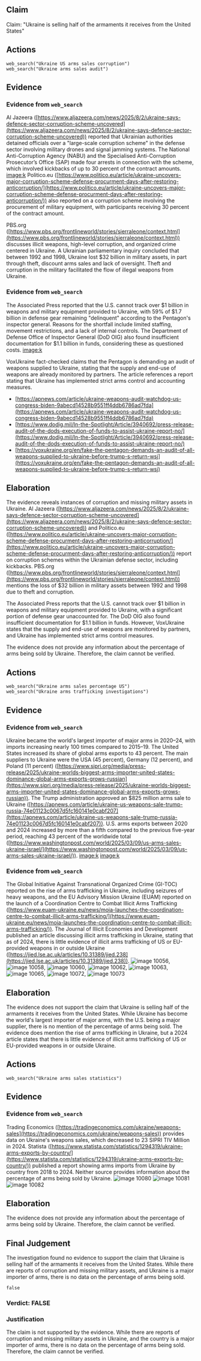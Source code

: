 ## Claim
Claim: "Ukraine is selling half of the armaments it receives from the United States"

## Actions
```
web_search("Ukraine US arms sales corruption")
web_search("Ukraine arms sales audit")
```

## Evidence
### Evidence from `web_search`
Al Jazeera ([https://www.aljazeera.com/news/2025/8/2/ukraine-says-defence-sector-corruption-scheme-uncovered](https://www.aljazeera.com/news/2025/8/2/ukraine-says-defence-sector-corruption-scheme-uncovered)) reported that Ukrainian authorities detained officials over a "large-scale corruption scheme" in the defense sector involving military drones and signal jamming systems. The National Anti-Corruption Agency (NABU) and the Specialised Anti-Corruption Prosecutor’s Office (SAP) made four arrests in connection with the scheme, which involved kickbacks of up to 30 percent of the contract amounts. <image:k> Politico.eu ([https://www.politico.eu/article/ukraine-uncovers-major-corruption-scheme-defense-procurment-days-after-restoring-anticorruption/](https://www.politico.eu/article/ukraine-uncovers-major-corruption-scheme-defense-procurment-days-after-restoring-anticorruption/)) also reported on a corruption scheme involving the procurement of military equipment, with participants receiving 30 percent of the contract amount.

PBS.org ([https://www.pbs.org/frontlineworld/stories/sierraleone/context.html](https://www.pbs.org/frontlineworld/stories/sierraleone/context.html)) discusses illicit weapons, high-level corruption, and organized crime centered in Ukraine. A Ukrainian parliamentary inquiry concluded that between 1992 and 1998, Ukraine lost $32 billion in military assets, in part through theft, discount arms sales and lack of oversight. Theft and corruption in the military facilitated the flow of illegal weapons from Ukraine.


### Evidence from `web_search`
The Associated Press reported that the U.S. cannot track over $1 billion in weapons and military equipment provided to Ukraine, with 59% of $1.7 billion in defense gear remaining "delinquent" according to the Pentagon's inspector general. Reasons for the shortfall include limited staffing, movement restrictions, and a lack of internal controls. The Department of Defense Office of Inspector General (DoD OIG) also found insufficient documentation for $1.1 billion in funds, considering these as questioned costs. <image:k>

VoxUkraine fact-checked claims that the Pentagon is demanding an audit of weapons supplied to Ukraine, stating that the supply and end-use of weapons are already monitored by partners. The article references a report stating that Ukraine has implemented strict arms control and accounting measures.
*   [https://apnews.com/article/ukraine-weapons-audit-watchdog-us-congress-biden-9abecd14528b9551ff4ddb6786ad7fda](https://apnews.com/article/ukraine-weapons-audit-watchdog-us-congress-biden-9abecd14528b9551ff4ddb6786ad7fda)
*   [https://www.dodig.mil/In-the-Spotlight/Article/3940692/press-release-audit-of-the-dods-execution-of-funds-to-assist-ukraine-report-no/](https://www.dodig.mil/In-the-Spotlight/Article/3940692/press-release-audit-of-the-dods-execution-of-funds-to-assist-ukraine-report-no/)
*   [https://voxukraine.org/en/fake-the-pentagon-demands-an-audit-of-all-weapons-supplied-to-ukraine-before-trump-s-return-wsj](https://voxukraine.org/en/fake-the-pentagon-demands-an-audit-of-all-weapons-supplied-to-ukraine-before-trump-s-return-wsj)


## Elaboration
The evidence reveals instances of corruption and missing military assets in Ukraine. Al Jazeera ([https://www.aljazeera.com/news/2025/8/2/ukraine-says-defence-sector-corruption-scheme-uncovered](https://www.aljazeera.com/news/2025/8/2/ukraine-says-defence-sector-corruption-scheme-uncovered)) and Politico.eu ([https://www.politico.eu/article/ukraine-uncovers-major-corruption-scheme-defense-procurment-days-after-restoring-anticorruption/](https://www.politico.eu/article/ukraine-uncovers-major-corruption-scheme-defense-procurment-days-after-restoring-anticorruption/)) report on corruption schemes within the Ukrainian defense sector, including kickbacks. PBS.org ([https://www.pbs.org/frontlineworld/stories/sierraleone/context.html](https://www.pbs.org/frontlineworld/stories/sierraleone/context.html)) mentions the loss of $32 billion in military assets between 1992 and 1998 due to theft and corruption.

The Associated Press reports that the U.S. cannot track over $1 billion in weapons and military equipment provided to Ukraine, with a significant portion of defense gear unaccounted for. The DoD OIG also found insufficient documentation for $1.1 billion in funds. However, VoxUkraine states that the supply and end-use of weapons are monitored by partners, and Ukraine has implemented strict arms control measures.

The evidence does not provide any information about the percentage of arms being sold by Ukraine. Therefore, the claim cannot be verified.


## Actions
```
web_search("Ukraine arms sales percentage US")
web_search("Ukraine arms trafficking investigations")
```

## Evidence
### Evidence from `web_search`
Ukraine became the world's largest importer of major arms in 2020–24, with imports increasing nearly 100 times compared to 2015–19. The United States increased its share of global arms exports to 43 percent. The main suppliers to Ukraine were the USA (45 percent), Germany (12 percent), and Poland (11 percent) ([https://www.sipri.org/media/press-release/2025/ukraine-worlds-biggest-arms-importer-united-states-dominance-global-arms-exports-grows-russian](https://www.sipri.org/media/press-release/2025/ukraine-worlds-biggest-arms-importer-united-states-dominance-global-arms-exports-grows-russian)). The Trump administration approved an $825 million arms sale to Ukraine ([https://apnews.com/article/ukraine-us-weapons-sale-trump-russia-74e01123c0067d5fc160141e0cabf207](https://apnews.com/article/ukraine-us-weapons-sale-trump-russia-74e01123c0067d5fc160141e0cabf207)). U.S. arms exports between 2020 and 2024 increased by more than a fifth compared to the previous five-year period, reaching 43 percent of the worldwide total ([https://www.washingtonpost.com/world/2025/03/09/us-arms-sales-ukraine-israel/](https://www.washingtonpost.com/world/2025/03/09/us-arms-sales-ukraine-israel/)). <image:k> <image:k>


### Evidence from `web_search`
The Global Initiative Against Transnational Organized Crime (GI-TOC) reported on the rise of arms trafficking in Ukraine, including seizures of heavy weapons, and the EU Advisory Mission Ukraine (EUAM) reported on the launch of a Coordination Centre to Combat Illicit Arms Trafficking ([https://www.euam-ukraine.eu/news/moia-launches-the-coordination-centre-to-combat-illicit-arms-trafficking/](https://www.euam-ukraine.eu/news/moia-launches-the-coordination-centre-to-combat-illicit-arms-trafficking/)). The Journal of Illicit Economies and Development published an article discussing illicit arms trafficking in Ukraine, stating that as of 2024, there is little evidence of illicit arms trafficking of US or EU-provided weapons in or outside Ukraine ([https://jied.lse.ac.uk/articles/10.31389/jied.238](https://jied.lse.ac.uk/articles/10.31389/jied.238)). ![image 10056](media/2025-08-30_22-57-1756594675-750981.jpg), ![image 10058](media/2025-08-30_22-57-1756594676-521584.jpg), ![image 10060](media/2025-08-30_22-58-1756594680-525358.jpg), ![image 10062](media/2025-08-30_22-58-1756594681-627365.jpg), ![image 10063](media/2025-08-30_22-58-1756594681-919635.jpg), ![image 10065](media/2025-08-30_22-58-1756594682-422349.jpg), ![image 10072](media/2025-08-30_22-58-1756594689-018146.jpg), ![image 10073](media/2025-08-30_22-58-1756594691-259412.jpg)


## Elaboration
The evidence does not support the claim that Ukraine is selling half of the armaments it receives from the United States. While Ukraine has become the world's largest importer of major arms, with the U.S. being a major supplier, there is no mention of the percentage of arms being sold. The evidence does mention the rise of arms trafficking in Ukraine, but a 2024 article states that there is little evidence of illicit arms trafficking of US or EU-provided weapons in or outside Ukraine.


## Actions
```
web_search("Ukraine arms sales statistics")
```

## Evidence
### Evidence from `web_search`
Trading Economics ([https://tradingeconomics.com/ukraine/weapons-sales](https://tradingeconomics.com/ukraine/weapons-sales)) provides data on Ukraine's weapons sales, which decreased to 23 SIPRI TIV Million in 2024. Statista ([https://www.statista.com/statistics/1294319/ukraine-arms-exports-by-country/](https://www.statista.com/statistics/1294319/ukraine-arms-exports-by-country/)) published a report showing arms imports from Ukraine by country from 2018 to 2024. Neither source provides information about the percentage of arms being sold by Ukraine. ![image 10080](media/2025-08-30_22-58-1756594727-335225.jpg) ![image 10081](media/2025-08-30_22-58-1756594727-687225.jpg) ![image 10082](media/2025-08-30_22-58-1756594728-050997.jpg)


## Elaboration
The evidence does not provide any information about the percentage of arms being sold by Ukraine. Therefore, the claim cannot be verified.


## Final Judgement
The investigation found no evidence to support the claim that Ukraine is selling half of the armaments it receives from the United States. While there are reports of corruption and missing military assets, and Ukraine is a major importer of arms, there is no data on the percentage of arms being sold.

`false`

### Verdict: FALSE

### Justification
The claim is not supported by the evidence. While there are reports of corruption and missing military assets in Ukraine, and the country is a major importer of arms, there is no data on the percentage of arms being sold. Therefore, the claim cannot be verified.
